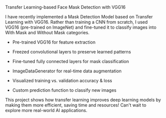 Transfer Learning-based Face Mask Detection with VGG16

I have recently implemented a Mask Detection Model based on Transfer Learning with VGG16. Rather than training a CNN from scratch, I used VGG16 (pre-trained on ImageNet) and fine-tuned it to classify images into With Mask and Without Mask categories.

- Pre-trained VGG16 for feature extraction

- Freezed convolutional layers to preserve learned patterns

- Fine-tuned fully connected layers for mask classification

- ImageDataGenerator for real-time data augmentation

- Visualized training vs. validation accuracy & loss

- Custom prediction function to classify new images

This project shows how transfer learning improves deep learning models by making them more efficient, saving time and resources! Can't wait to explore more real-world AI applications. 

